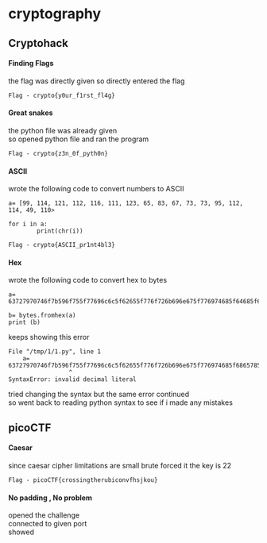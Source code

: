 # cryptography

## Cryptohack 

#### Finding Flags 

the flag was directly given so directly entered the flag     

```   
Flag - crypto{y0ur_f1rst_fl4g}   
```  

#### Great snakes   

the python file was already given   
so opened python file and ran the program   
```
Flag - crypto{z3n_0f_pyth0n}
```

#### ASCII  

wrote the following code to convert numbers to ASCII
```
a= [99, 114, 121, 112, 116, 111, 123, 65, 83, 67, 73, 73, 95, 112, 114, 49, 110>

for i in a:
        print(chr(i))
```

```
Flag - crypto{ASCII_pr1nt4bl3}
```

#### Hex 

wrote the following code to convert hex to bytes 
```
a= 63727970746f7b596f755f77696c6c5f62655f776f726b696e675f776974685f64685f6865785f737472696e67735f615f6c6f747d

b= bytes.fromhex(a)
print (b) 
```
keeps showing this error
```
File "/tmp/1/1.py", line 1
    a= 63727970746f7b596f755f77696c6c5f62655f776f726b696e675f776974685f6865785f737472696e67735f615f6c6f747d
                 ^
SyntaxError: invalid decimal literal
```
tried changing the syntax but the same error continued   
so went back to reading python syntax to see if i made any mistakes


## picoCTF  

#### Caesar 

since caesar cipher limitations are small brute forced it 
the key is 22 
```
Flag - picoCTF{crossingtherubiconvfhsjkou}
```

#### No padding , No problem 

opened the challenge  
connected to given port   
showed 
```

```

